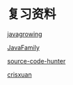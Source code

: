 # 复习资料
[javagrowing](https://github.com/javagrowing/interview-docs)

[JavaFamily](https://github.com/chensongxian/JavaFamily)

[source-code-hunter](https://github.com/doocs/source-code-hunter)

[crisxuan](https://github.com/crisxuan/bestJavaer)
